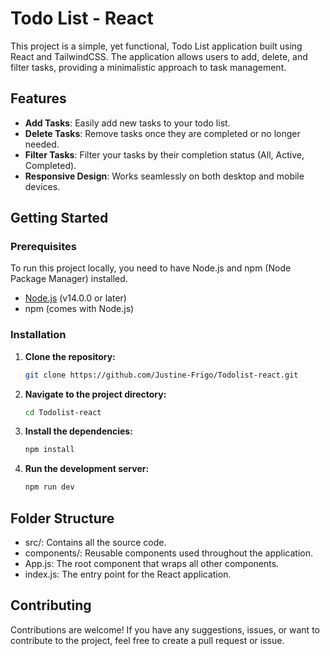 # Todo List - React

This project is a simple, yet functional, Todo List application built using React and TailwindCSS. The application allows users to add, delete, and filter tasks, providing a minimalistic approach to task management. 

## Features

- **Add Tasks**: Easily add new tasks to your todo list.
- **Delete Tasks**: Remove tasks once they are completed or no longer needed.
- **Filter Tasks**: Filter your tasks by their completion status (All, Active, Completed).
- **Responsive Design**: Works seamlessly on both desktop and mobile devices.

## Getting Started

### Prerequisites

To run this project locally, you need to have Node.js and npm (Node Package Manager) installed.

- [Node.js](https://nodejs.org/) (v14.0.0 or later)
- npm (comes with Node.js)

### Installation

1. **Clone the repository:**

   ```bash
   git clone https://github.com/Justine-Frigo/Todolist-react.git
    ```
2. **Navigate to the project directory:**

    ```bash
    cd Todolist-react
    ```
3. **Install the dependencies:**

    ```bash
    npm install
    ```

4. **Run the development server:**

    ```bash
    npm run dev
    ```

## Folder Structure

- src/: Contains all the source code.
- components/: Reusable components used throughout the application.
- App.js: The root component that wraps all other components.
- index.js: The entry point for the React application.

## Contributing
Contributions are welcome! If you have any suggestions, issues, or want to contribute to the project, feel free to create a pull request or issue.